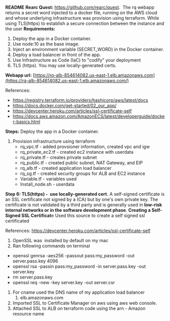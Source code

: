 **README**
**Rearc Quest:**
[<u>https://github.com/rearc/quest</u>](https://github.com/rearc/quest). 
The rq webapp returns a secret word injected to a docker file, running
on the AWS cloud and whose underlying infrastructure was provision using
terraform. While using TLS(https) to establish a secure connection
between the instance and the user
**Requirements:**
1.  Deploy the app in a Docker container. 
2.  Use node:10 as the base image.
3.  Inject an environment variable (SECRET_WORD) in the Docker
    container.
4.  Deploy a load balancer in front of the app.
5.  Use Infrastructure as Code (IaC) to "codify" your deployment
6.  TLS (https). You may use locally-generated certs.

**Webapp url:**
[https://rq-alb-854614082.us-east-1.elb.amazonaws.com](https://rq-alb-854614082.us-east-1.elb.amazonaws.com/)

References:
- https://registry.terraform.io/providers/hashicorp/aws/latest/docs
- https://docs.docker.com/get-started/02_our_app/
- https://devcenter.heroku.com/articles/ssl-certificate-self
- https://docs.aws.amazon.com/AmazonECS/latest/developerguide/docker-basics.html

**Steps:** Deploy the app in a Docker container. 
1.  Provision infrastructure using terraform
    -   rq_vpc.tf - added provsioner information, created vpc and igw
    -   rq_private_ec2.tf - created ec2 instance with userdata
    -   rq_private.tf - creates private subnet 
    -   rq_public.tf - created public subnet, NAT Gateway, and EIP
    -   rq_alb.tf - created application load balancer
    -   rq_sg.tf - created security groups for ALB and EC2 instance
    -   Variable.tf - variables used
    -   Install_node.sh - userdata 

**Step 6: TLS(https) -  use locally-generated cert.**
A self-signed certificate is an SSL certificate not signed by a (CA) but
by one's own private key. The certificate is not validated by a third
party and is generally used in **low-risk internal networks or in the
software development phase**.
**Creating a Self-Signed SSL Certificat**e
Used this source to create a self signed ssl certificated

References:
https://devcenter.heroku.com/articles/ssl-certificate-self
1.  OpenSSL was  installed by default on my mac
2.  Ran following commands on terminal
 - openssl genrsa -aes256 -passout pass:my_password -out server.pass.key 4096
 - openssl rsa -passin pass:my_password -in server.pass.key -out server.key
 - rm server.pass.key
 - openssl req -new -key server.key -out server.csr

1.  For cname used the DNS name of my application load balancer
    1.  elb.amazonaws.com
1.  Imported SSL to Certificate Manager on aws using aws web console.
1.  Attached SSL to ALB on terraform code using the arn - Amazon
    resource name

